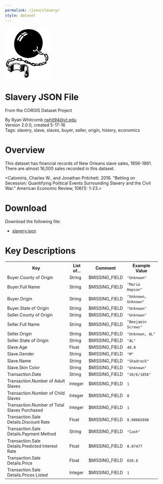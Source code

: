 ```yaml
---
permalink: /json/slavery/
style: dataset
---
```


<img class="img-thumbnail float-right"
     src="/images/datasets/slavery-icon.png"
     alt="slavery icon"
     role="presentation">

# Slavery JSON File

<p class='lead'>From the CORGIS Dataset Project</p>

<span class='text-muted'>By Ryan Whitcomb <rwhit94@vt.edu></span><br>
<span class='text-muted'>Version 2.0.0, created 5-17-16</span><br>
<span class='text-muted'>Tags: slavery, slave, slaves, buyer, seller, origin, history, economics</span>

# Overview

This dataset has financial records of New Orleans slave sales, 1856-1861. There are almost 16,000 sales recorded in this dataset.


<Calomiris, Charles W., and Jonathan Pritchett. 2016. "Betting on Secession: Quantifying Political Events Surrounding Slavery and the Civil War." American Economic Review, 106(1): 1-23.>




# Download

Download the following file:

* <a href='../../datasets/json/slavery/slavery.json' download>slavery.json <span class="fas fa-download"></span></a>

# Key Descriptions
    
<table class='table table-condensed table-striped table-bordered table-hover'>
<tr>
    <th class=''>Key</th>
    <th class=''>List of...</th>
    <th class=''>Comment</th>
    <th class=''>Example Value</th>
</tr>

<tr>
    <td>Buyer.County of Origin</td>
    <td>String</td> 
    <td>$MISSING_FIELD</td>
    <td><code>"Unknown"</code></td>
</tr>

<tr>
    <td>Buyer.Full Name</td>
    <td>String</td> 
    <td>$MISSING_FIELD</td>
    <td><code>"Maria Hopson"</code></td>
</tr>

<tr>
    <td>Buyer.Origin</td>
    <td>String</td> 
    <td>$MISSING_FIELD</td>
    <td><code>"Unknown, Unknown"</code></td>
</tr>

<tr>
    <td>Buyer.State of Origin</td>
    <td>String</td> 
    <td>$MISSING_FIELD</td>
    <td><code>"Unknown"</code></td>
</tr>

<tr>
    <td>Seller.County of Origin</td>
    <td>String</td> 
    <td>$MISSING_FIELD</td>
    <td><code>"Unknown"</code></td>
</tr>

<tr>
    <td>Seller.Full Name</td>
    <td>String</td> 
    <td>$MISSING_FIELD</td>
    <td><code>"Benjamin Screws"</code></td>
</tr>

<tr>
    <td>Seller.Origin</td>
    <td>String</td> 
    <td>$MISSING_FIELD</td>
    <td><code>"Unknown, AL"</code></td>
</tr>

<tr>
    <td>Seller.State of Origin</td>
    <td>String</td> 
    <td>$MISSING_FIELD</td>
    <td><code>"AL"</code></td>
</tr>

<tr>
    <td>Slave.Age</td>
    <td>Float</td> 
    <td>$MISSING_FIELD</td>
    <td><code>40.0</code></td>
</tr>

<tr>
    <td>Slave.Gender</td>
    <td>String</td> 
    <td>$MISSING_FIELD</td>
    <td><code>"M"</code></td>
</tr>

<tr>
    <td>Slave.Name</td>
    <td>String</td> 
    <td>$MISSING_FIELD</td>
    <td><code>"Shadrack"</code></td>
</tr>

<tr>
    <td>Slave.Skin Color</td>
    <td>String</td> 
    <td>$MISSING_FIELD</td>
    <td><code>"Unknown"</code></td>
</tr>

<tr>
    <td>Transaction.Date</td>
    <td>String</td> 
    <td>$MISSING_FIELD</td>
    <td><code>"10/6/1856"</code></td>
</tr>

<tr>
    <td>Transaction.Number of Adult Slaves</td>
    <td>Integer</td> 
    <td>$MISSING_FIELD</td>
    <td><code>1</code></td>
</tr>

<tr>
    <td>Transaction.Number of Child Slaves</td>
    <td>Integer</td> 
    <td>$MISSING_FIELD</td>
    <td><code>0</code></td>
</tr>

<tr>
    <td>Transaction.Number of Total Slaves Purchased</td>
    <td>Integer</td> 
    <td>$MISSING_FIELD</td>
    <td><code>1</code></td>
</tr>

<tr>
    <td>Transaction.Sale Details.Discount Rate</td>
    <td>Float</td> 
    <td>$MISSING_FIELD</td>
    <td><code>0.00602698</code></td>
</tr>

<tr>
    <td>Transaction.Sale Details.Payment Method</td>
    <td>String</td> 
    <td>$MISSING_FIELD</td>
    <td><code>"Cash"</code></td>
</tr>

<tr>
    <td>Transaction.Sale Details.Predicted Interest Rate</td>
    <td>Float</td> 
    <td>$MISSING_FIELD</td>
    <td><code>0.07477</code></td>
</tr>

<tr>
    <td>Transaction.Sale Details.Price</td>
    <td>Float</td> 
    <td>$MISSING_FIELD</td>
    <td><code>650.0</code></td>
</tr>

<tr>
    <td>Transaction.Sale Details.Prices Listed</td>
    <td>Integer</td> 
    <td>$MISSING_FIELD</td>
    <td><code>1</code></td>
</tr>

</table>